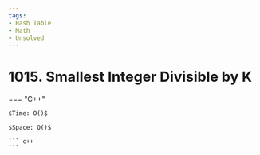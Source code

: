 ```yaml
---
tags:
- Hash Table
- Math
- Unsolved
---
```



# 1015. Smallest Integer Divisible by K

=== "C++"

    $Time: O()$

    $Space: O()$

    ``` c++
    ```